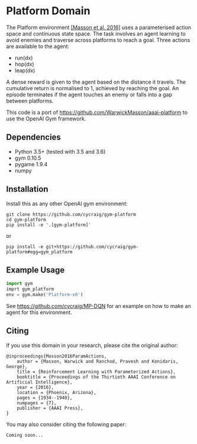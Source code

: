 # Platform Domain

The Platform environment [[Masson et al. 2016]](https://arxiv.org/abs/1509.01644) uses a parameterised action space and continuous state space. The task involves an agent learning to avoid enemies and traverse across platforms to reach a goal. Three actions are available to the agent:

- run(dx)
- hop(dx)
- leap(dx)

A dense reward is given to the agent based on the distance it travels. The cumulative return is normalised to 1, achieved by reaching the goal. An episode terminates if the agent touches an enemy or falls into a gap between platforms. 

This code is a port of https://github.com/WarwickMasson/aaai-platform to use the OpenAI Gym framework.

## Dependencies

- Python 3.5+ (tested with 3.5 and 3.6)
- gym 0.10.5
- pygame 1.9.4
- numpy

## Installation

Install this as any other OpenAI gym environment:

    git clone https://github.com/cycraig/gym-platform
    cd gym-platform
    pip install -e '.[gym-platform]'
    
or 

    pip install -e git+https://github.com/cycraig/gym-platform#egg=gym_platform
    
    
## Example Usage

```python
import gym
imprt gym_platform
env = gym.make('Platform-v0')
```

See https://github.com/cycraig/MP-DQN for an example on how to make an agent for this environment.
    
## Citing

If you use this domain in your research, please cite the original author:

    @inproceedings{Masson2016ParamActions,
        author = {Masson, Warwick and Ranchod, Pravesh and Konidaris, George},
        title = {Reinforcement Learning with Parameterized Actions},
        booktitle = {Proceedings of the Thirtieth AAAI Conference on Artificial Intelligence},
        year = {2016},
        location = {Phoenix, Arizona},
        pages = {1934--1940},
        numpages = {7},
        publisher = {AAAI Press},
    }
    
You may also consider citing the following paper:

    Coming soon...